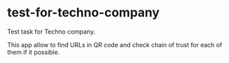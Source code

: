 # test-for-techno-company
Test task for Techno company.

This app allow to find URLs in QR code and check chain of trust for each of them if it possible.
